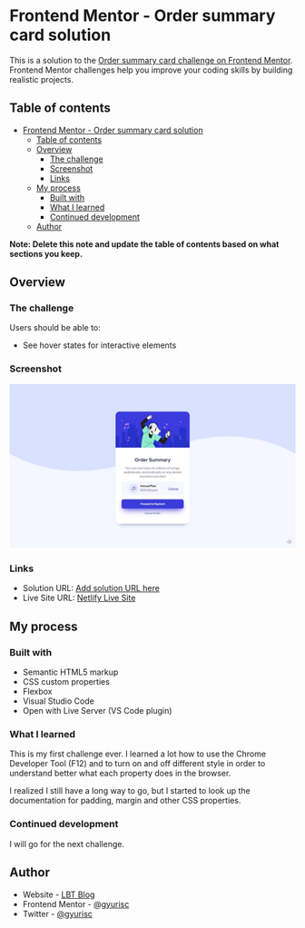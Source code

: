 # Frontend Mentor - Order summary card solution

This is a solution to the [Order summary card challenge on Frontend Mentor](https://www.frontendmentor.io/challenges/order-summary-component-QlPmajDUj). Frontend Mentor challenges help you improve your coding skills by building realistic projects. 

## Table of contents

- [Frontend Mentor - Order summary card solution](#frontend-mentor---order-summary-card-solution)
  - [Table of contents](#table-of-contents)
  - [Overview](#overview)
    - [The challenge](#the-challenge)
    - [Screenshot](#screenshot)
    - [Links](#links)
  - [My process](#my-process)
    - [Built with](#built-with)
    - [What I learned](#what-i-learned)
    - [Continued development](#continued-development)
  - [Author](#author)

**Note: Delete this note and update the table of contents based on what sections you keep.**

## Overview

### The challenge

Users should be able to:

- See hover states for interactive elements

### Screenshot

![](./screenshot.jpg)
### Links

- Solution URL: [Add solution URL here](https://your-solution-url.com)
- Live Site URL: [Netlify Live Site](https://order-summary-challenge-fm.netlify.app/)

## My process

### Built with

- Semantic HTML5 markup
- CSS custom properties
- Flexbox
- Visual Studio Code
- Open with Live Server (VS Code plugin)

### What I learned

This is my first challenge ever. I learned a lot how to use the Chrome Developer Tool (F12) and to turn on and off different style in order to understand better what each property does in the browser.

I realized I still have a long way to go, but I started to look up the documentation for padding, margin and other CSS properties.

### Continued development

I will go for the next challenge. 

## Author

- Website - [LBT Blog](https://littlebigtomatoes.com/)
- Frontend Mentor - [@gyurisc](https://www.frontendmentor.io/profile/gyurisc)
- Twitter - [@gyurisc](https://www.twitter.com/gyurisc)
